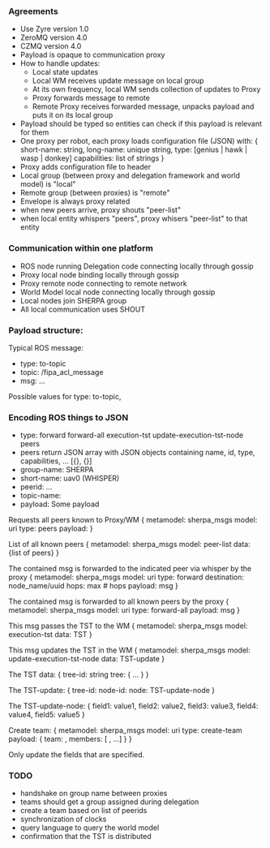 ### Agreements
- Use Zyre version 1.0
- ZeroMQ version 4.0
- CZMQ version 4.0
- Payload is opaque to communication proxy
- How to handle updates:
    - Local state updates
    - Local WM receives update message on local group
    - At its own frequency, local WM sends collection of updates to Proxy
    - Proxy forwards message to remote
    - Remote Proxy receives forwarded message, unpacks payload and puts it on its local group
- Payload should be typed so entities can check if this payload is relevant for them 
- One proxy per robot, each proxy loads configuration file (JSON) with:
  {
    short-name: string,
    long-name: unique string,
    type: [genius | hawk | wasp | donkey]
    capabilities: list of strings
  }
- Proxy adds configuration file to header 
- Local group (between proxy and delegation framework and world model) is "local"
- Remote group (between proxies) is "remote"
- Envelope is always proxy related
- when new peers arrive, proxy shouts "peer-list"
- when local entity whispers "peers", proxy whisers "peer-list" to that entity
### Communication within one platform
- ROS node running Delegation code connecting locally through gossip
- Proxy local node binding locally through gossip
- Proxy remote node connecting to remote network
- World Model local node connecting locally through gossip
- Local nodes join SHERPA group
- All local communication uses SHOUT

### Payload structure:

Typical ROS message:
- type: to-topic
- topic: /fipa_acl_message
- msg: ...

Possible values for type: to-topic, 

### Encoding ROS things to JSON

- type: forward forward-all execution-tst update-execution-tst-node peers
- peers return JSON array with JSON objects containing name, id, type, capabilities, ... [{}, {}]
- group-name: SHERPA
- short-name: uav0   (WHISPER)
- peerid: ...
- topic-name:
- payload: Some payload

Requests all peers known to Proxy/WM
{
  metamodel: sherpa_msgs
  model: uri
  type: peers
  payload: <empty>
}

List of all known peers
{
  metamodel: sherpa_msgs
  model: peer-list
  data: {list of peers}
}

The contained msg is forwarded to the indicated peer via whisper by the proxy
{
  metamodel: sherpa_msgs
  model: uri
  type: forward 
  destination: node_name/uuid
  hops: max # hops
  payload: msg
}

The contained msg is forwarded to all known peers by the proxy
{
  metamodel: sherpa_msgs
  model: uri
  type: forward-all
  payload: msg
}

This msg passes the TST to the WM
{
  metamodel: sherpa_msgs
  model: execution-tst
  data: TST
}

This msg updates the TST in the WM
{
  metamodel: sherpa_msgs
  model: update-execution-tst-node
  data: TST-update
}

The TST data:
{
  tree-id: string
  tree: {
  ...
  }
}

The TST-update:
{
  tree-id:
  node-id:
  node: TST-update-node
}

The TST-update-node:
{
  field1: value1,
  field2: value2,
  field3: value3,
  field4: value4,
  field5: value5
}

Create team:
{
   metamodel: sherpa_msgs
   model: uri
   type: create-team
   payload: { team: <team-name>,
              members: [ <peerid>, ...]
            }
}

Only update the fields that are specified.

### TODO
- handshake on group name between proxies
- teams should get a group assigned during delegation
- create a team based on list of peerids
- synchronization of clocks
- query language to query the world model
- confirmation that the TST is distributed
